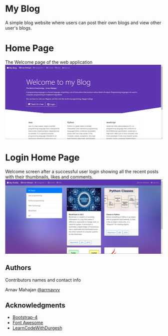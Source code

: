 # My Blog

A simple blog website where users can post their own blogs and view other user's blogs.

# Home Page
The Welcome page of the web application
![Screenshot](Capture1.JPG)

# Login Home Page
Welcome screen after a successful user login showing all the recent posts with their thumbnails, likes and comments.
![Screenshot](home.JPG)
## Authors

Contributors names and contact info

Arnav Mahajan
[@arrnavvv](https://github.com/arrnavvv)



## Acknowledgments

* [Bootstrap-4](https://getbootstrap.com/docs/4.0/getting-started/introduction/)
* [Font Awesome](https://fontawesome.com/v4.7.0/icon/globe)
* [LearnCodeWithDurgesh](https://www.youtube.com/channel/UC-Gn7EgShAINFthjuzxi9PQ)
